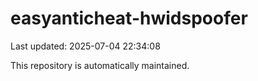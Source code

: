 # easyanticheat-hwidspoofer

Last updated: 2025-07-04 22:34:08

This repository is automatically maintained.
